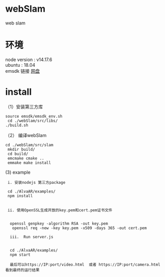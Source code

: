 # webSlam
web slam 
# 环境   
node version :  v14.17.6    
ubuntu : 18.04     
emsdk 链接  [网盘](https://drive.google.com/file/d/1JjnfotmWiNt-fw4nOIpjz39dBkxdEzLA/view?usp=drive_link)     
#  install     
（1）安装第三方库    
```
source emsdk/emsdk_env.sh    
 cd ./webSlam/src/libs/   
./build.sh  
```     
（2） 编译webSlam     

``` 
cd ./webSlam/src/slam   
 mkdir build/   
 cd build/    
 emcmake cmake ..    
 emmake make install  
```
(3)  example    

     i. 安装nodejs 第三方package     

     cd ./AlvaAR/examples/   
     npm install    

     
     ii. 使用OpenSSL生成开放的key.pem和cert.pem证书文件    
     

      openssl genpkey -algorithm RSA -out key.pem      
       openssl req -new -key key.pem -x509 -days 365 -out cert.pem       

      iii.  Run server.js   
      

      cd ./AlvaAR/examples/     
      npm start  

      最后可以https://IP:port/video.html  或者 https://IP:port/camera.html  看到最终的运行结果  
